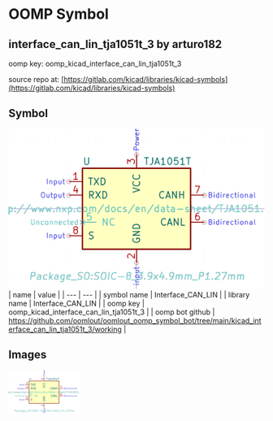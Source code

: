 # OOMP Symbol  
## interface_can_lin_tja1051t_3  by arturo182  
  
oomp key: oomp_kicad_interface_can_lin_tja1051t_3  
  
source repo at: [https://gitlab.com/kicad/libraries/kicad-symbols](https://gitlab.com/kicad/libraries/kicad-symbols)  
## Symbol  
  
[![working.png](working_600.png)](working.png)  
| name | value | 
| --- | --- | 
| symbol name | Interface_CAN_LIN | 
| library name | Interface_CAN_LIN | 
| oomp key | oomp_kicad_interface_can_lin_tja1051t_3 | 
| oomp bot github | https://github.com/oomlout/oomlout_oomp_symbol_bot/tree/main/kicad_interface_can_lin_tja1051t_3/working | 
## Images  
  
[![working.png](working_140.png)](working.png)  
